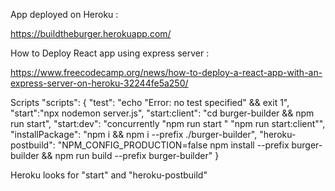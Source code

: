 App deployed on Heroku :

https://buildtheburger.herokuapp.com/


How to Deploy React app using express server : 

https://www.freecodecamp.org/news/how-to-deploy-a-react-app-with-an-express-server-on-heroku-32244fe5a250/


Scripts
    "scripts": {
        "test": "echo \"Error: no test specified\" && exit 1",
        "start":"npx nodemon server.js", 
        "start:client": "cd burger-builder && npm run start",
        "start:dev": "concurrently \"npm run start \" \"npm run start:client\"",
        "installPackage": "npm i && npm i --prefix ./burger-builder",
        "heroku-postbuild": "NPM_CONFIG_PRODUCTION=false npm install --prefix burger-builder && npm run build --prefix burger-builder"
    }

Heroku looks for "start" and "heroku-postbuild"


